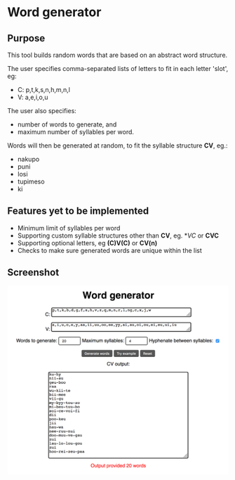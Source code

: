 # Word generator

## Purpose

This tool builds random words that are based on an abstract word structure.

The user specifies comma-separated lists of letters to fit in each letter 'slot', eg:
* C: p,t,k,s,n,h,m,n,l
* V: a,e,i,o,u

The user also specifies:
* number of words to generate, and
* maximum number of syllables per word.

Words will then be generated at random, to fit the syllable structure **CV**, eg.:
* nakupo
* puni
* losi
* tupimeso
* ki


## Features yet to be implemented

* Minimum limit of syllables per word
* Supporting custom syllable structures other than **CV**, eg. **VC* or **CVC**
* Supporting optional letters, eg **(C)V(C)** or **CV(n)**
* Checks to make sure generated words are unique within the list

## Screenshot

![Screenshot of tool](https://github.com/aaa2016/word-generator/blob/master/screenshot.png)